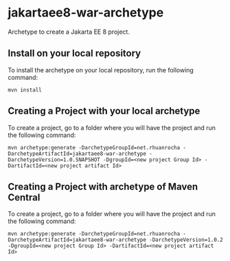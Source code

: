 # jakartaee8-war-archetype
Archetype to create a Jakarta EE 8 project.

## Install on your local repository

To install the archetype on your local repository, run the following command:

    mvn install
  
## Creating a Project with your local archetype

To create a project, go to a folder where you will have the project and run the following command:

    mvn archetype:generate -DarchetypeGroupId=net.rhuanrocha -DarchetypeArtifactId=jakartaee8-war-archetype -DarchetypeVersion=1.0.SNAPSHOT -DgroupId=<new project Group Id> -DartifactId=<new project artifact Id>
    

## Creating a Project with archetype of Maven Central

To create a project, go to a folder where you will have the project and run the following command:

    mvn archetype:generate -DarchetypeGroupId=net.rhuanrocha -DarchetypeArtifactId=jakartaee8-war-archetype -DarchetypeVersion=1.0.2 -DgroupId=<new project Group Id> -DartifactId=<new project artifact Id>


